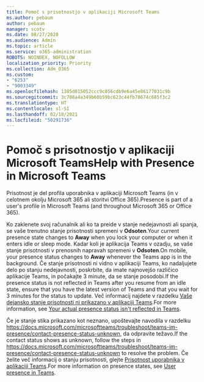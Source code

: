 ```yaml
---
title: Pomoč s prisotnostjo v aplikaciji Microsoft Teams
ms.author: pebaum
author: pebaum
manager: scotv
ms.date: 08/27/2020
ms.audience: Admin
ms.topic: article
ms.service: o365-administration
ROBOTS: NOINDEX, NOFOLLOW
localization_priority: Priority
ms.collection: Adm_O365
ms.custom:
- "6253"
- "9003349"
ms.openlocfilehash: 1385d015052ccc9c056cdb9e6a45e86177031c9b
ms.sourcegitcommit: 3c708a4a349b60b59bc623c44fb78674c685f3c2
ms.translationtype: HT
ms.contentlocale: sl-SI
ms.lasthandoff: 02/18/2021
ms.locfileid: "50291736"
---
```

# <a name="help-with-presence-in-microsoft-teams"></a><span data-ttu-id="5b07f-102">Pomoč s prisotnostjo v aplikaciji Microsoft Teams</span><span class="sxs-lookup"><span data-stu-id="5b07f-102">Help with Presence in Microsoft Teams</span></span>

<span data-ttu-id="5b07f-103">Prisotnost je del profila uporabnika v aplikaciji Microsoft Teams (in v celotnem okolju Microsoft 365 ali storitvi Office 365).</span><span class="sxs-lookup"><span data-stu-id="5b07f-103">Presence is part of a user's profile in Microsoft Teams (and throughout Microsoft 365 or Office 365).</span></span> 

<span data-ttu-id="5b07f-104">Ko zaklenete svoj računalnik ali ko ta preide v stanje nedejavnosti ali spanja, se vaše trenutno stanje prisotnosti spremeni v **Odsoten**.</span><span class="sxs-lookup"><span data-stu-id="5b07f-104">Your current presence state changes to  **Away**  when you lock your computer or when it enters idle or sleep mode.</span></span> <span data-ttu-id="5b07f-105">Kadar koli je aplikacija Teams v ozadju, se vaše stanje prisotnosti v prenosnih napravah spremeni v **Odsoten**.</span><span class="sxs-lookup"><span data-stu-id="5b07f-105">On mobile, your presence status changes to **Away**  whenever the Teams app is in the background.</span></span> <span data-ttu-id="5b07f-106">Če stanje prisotnosti ni vidno v aplikaciji Teams, ko nadaljujete delo po stanju nedejavnosti, poskrbite, da imate najnovejšo različico aplikacije Teams, in počakajte 3 minute, da se stanje posodobi.</span><span class="sxs-lookup"><span data-stu-id="5b07f-106">If the presence status is not reflected in Teams after you resume from an idle state, ensure that you have the latest version of Teams and that you wait for 3 minutes for the status to update.</span></span> <span data-ttu-id="5b07f-107">Več informacij najdete v razdelku [Vaše dejansko stanje prisotnosti ni prikazano v aplikaciji Teams](https://docs.microsoft.com/microsoftteams/troubleshoot/teams-im-presence/presence-not-show-actual-status).</span><span class="sxs-lookup"><span data-stu-id="5b07f-107">For more information, see [Your actual presence status isn't reflected in Teams](https://docs.microsoft.com/microsoftteams/troubleshoot/teams-im-presence/presence-not-show-actual-status).</span></span>

<span data-ttu-id="5b07f-108">Če je stanje stika prikazano kot neznano, upoštevajte navodila v razdelku https://docs.microsoft.com/microsoftteams/troubleshoot/teams-im-presence/contact-presence-status-unknown, da odpravite težavo.</span><span class="sxs-lookup"><span data-stu-id="5b07f-108">If the contact status shows as unknown, follow the steps in https://docs.microsoft.com/microsoftteams/troubleshoot/teams-im-presence/contact-presence-status-unknown to resolve the problem.</span></span>
<span data-ttu-id="5b07f-109">Če želite več informacij o stanju prisotnosti, glejte [Prisotnost uporabnika v aplikaciji Teams](https://docs.microsoft.com/microsoftteams/presence-admins).</span><span class="sxs-lookup"><span data-stu-id="5b07f-109">For more information on presence states, see [User presence in Teams](https://docs.microsoft.com/microsoftteams/presence-admins).</span></span>

